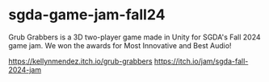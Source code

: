 # sgda-game-jam-fall24

Grub Grabbers is a 3D two-player game made in Unity for SGDA's Fall 2024 game jam. We won the awards for Most Innovative and Best Audio!

https://kellynmendez.itch.io/grub-grabbers
https://itch.io/jam/sgda-fall-2024-jam
